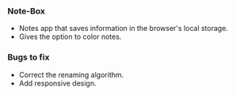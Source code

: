 ### Note-Box
- Notes app that saves information in the browser's local storage.
- Gives the option to color notes.
### Bugs to fix
- Correct the renaming algorithm.
- Add responsive design.


